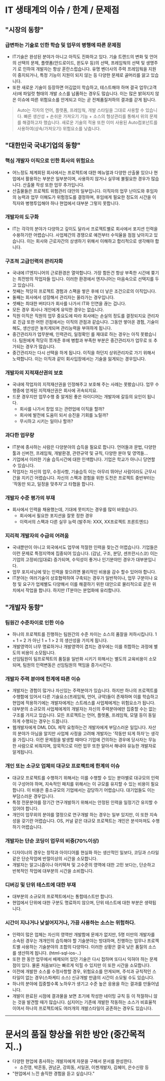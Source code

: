 # IT 생태계의 이슈 / 한계 / 문제점

## "시장의 동향"

### 급변하는 기술로 인한 학습 및 업무의 병행에 따른 문제점

- IT기술은 완성된 분야가 아니고 아직도 진화하고 있다.
  기술 트랜드의 변화 및 언어의 선택의 문제, 플랫폼(안드로이드, 윈도우 등)의 선택, 프레임웍의 선택 및 생명주기 로 인하여 개발자는 항상 혼란스럽습니다.
  유명 벤더사의 주력 프레임웍을 지원이 중지되거나, 특정 기능이 지원이 되지 않는 등 다양한 문제로 골머리를 앓고 있습니다.
- 또한 새로운 기술이 등장하면 어김없이 학습하고, 테스트해야 하며 결국 업무(고객사)에 파일럿 형태의 개발 소스를 납품하는 경우도 많습니다.
이는 많은 밝혀지지 않은 이슈에 따른 위험요소를 안게되고 이는 곧 전체품질저하의 결과를 갇게 됩니다.

> Auto는 각자의 언어, 플랫폼, 프레임웍, 개발 스타일을 그대로 사용할 수 있습니다.
> 빠른 생산성 + 손쉬운 가져오기 기능 + 소스의 형상관리를 통해서 위의 문제를 해결하고자 했습니다.
> 새로운 기술의 적용 또한 이미 사용된 Auto컴포넌트를 사용하여(상속/가져오기) 위험요소를 낮춥니다.

## "대한민국 국내기업의 동향"

### 핵심 개발자 이직으로 인한 회사의 위험요소
- 어느정도 체계회된 회사에서는 프로젝트에 대한 메뉴얼과 다양한 산출물 있으나 현업에서 활용하는 부분은 일부분이며, 사용하지 않거나 실무에 불필요한 경우가 많습니다. 산출물 작성 또한 업무 추가입니다.
- 산출물들은 프로젝트 위험관리 대안의 일부입니다.
  이직자의 업무 난이도와 후임자의 능력과 업무 이해도가 위험정도를 결정하며,
  후임에게 필요한 정도의 시간을 이직자와 병행투입해야 하나 현업에서 대부분 그렇지 못합니다.
  

### 개발자의 도구화
- IT는 각각의 분야가 다양하고 깊이도 달라서 프로젝트별로 회사에서 포지션 인력을 수용하기란 어렵습니다.
  사업체간의 경쟁으로 예전부터 수익율을 점점 낮아지고 있습니다. 이는 회사와 근로자간의 상생하기 위해서 이해하고 합리적으로 생각해야 합니다.

### 구조적 고급인력의 관리자화
- 국내에 IT엔지니어의 근로환경은 열악합니다. 가장 함든건 항상 부족한 시간에 쫒기는 최전방의 작업자들 입니다. 이러한 환경에서 엔지니어는 마음속으로 선택지를 두고 있습니다.
- 첫째는 적당히 프로젝트 경험과 스팩을 쌓은 후에 더 낳은 조건으로의 이직입니다.
- 둘째는 회사에서 성장해서 관리자는 올라가는 경우입니다. 
- 셋째는 최대한 버티다가 회사를 나가서 IT와 인연을 끊는 겁니다.
- 모든 경우 회사나 개인에게 유익한 경우는 없습니다.
- 직원 이직은 직원의 업무 중요도에 따라 회사에는 손실의 정도를 결정되지요
  관리자로 진급 또한 어떤 괸점에서는 이직의 관점과 같습니다. 그동안 쌓아온 경험, 기술이해도, 생산성은 놓치게되며 관리능력을 부여하게 됩니다.
- 중간관리자가 업무분배, 인력관리, 일정확인 를 재대로 하는 경우는 아직 못봤습니다.
  팀원에게 적당히 쪼개준 후에 병합과 부족한 부분은 중간관리자가 업무로 또 추가되는 경우가 많습니다.
- 중간관리자는 다시 선택을 하게 됩니다. 이직을 하던지 상위관리자로 가기 위해서 노력합니다. 
  이는 이직과 같이 회사입장에서는 기술을 잃게되는 경우입니다.


### 개발자의 지적재산권의 보호
- 국내에 작업자의 지적재산권을 인정해주고 보호해 주는 사례는 못봤습니다.
  업무 수행중에 얻게된 지적재산권은 회사에 귀속되지요.
- 드문 경우지만 업무수행 중 알게된 좋은 아이디어는 개발자에 갈등의 요인이 됩니다.
  - 회사를 나가서 창업 또는 관련업에 이직을 할까?
  - 회사에 발전에 도움이 되서 승진을 기회를 노릴까?
  - 무시하고 시키는 일이나 할까?

### 과다한 업무량
- IT분에 종사하는 사람은 다양분야의 습득을 필요로 합니다. 
  언어들과 문법, 다양한 툴과 신버전, 프레임웍, 개발환경, 관련규약 및 규칙, 다양한 분야 및 영역들...
- 기업에서 이러한 기술 습득시간에 대한 인색합니다. 기업은 학교가 아니니 당연할 수 있습니다.
- 작업자는 자신의 업무, 수정사항, 기술습득 이는 아무리 뛰어난 사람이라도 근무시간을 지키긴 어렵습니다.
  자신의 스팩과 경험을 위한 도전은 프로젝트 중반부터는 '작동만 되고, 일정을 맞추자'고 타협을 합니다.

### 개발자 수준 평가의 부재
- 회사에서 인력을 채용했는데, 기대에 못미치는 경우를 많이 바왔습니다.
  - 회사에서 필요한 포지션을 잘못 정한 경우
  - 이력서의 스팩과 다른 실무 능력 (발주처: XXX, XX프로젝트 프론트엔드)

### 지리적 개발자의 수급의 어려움
- 국내뿐만이 아니고 외국에서도 업무에 적절한 인력을 찾는건 어렵습니다.
  기업들은 이런 문제로 특정지역에 집중되어 있습니다. (감남, 구조, 분당, 센프란시스코)
  이는 기업의 고정비(임대료) 증가되며, 수익성이 좋거나 인기분야인 경우가 대부분입니다.
- 업무 포지셔닝에 맞는 인력을 찾으려면 물리적인 비용을 감수 할수 있어야 합니다.
- IT분야는 여러기술이 상호협력하여 구축되는 경우가 일반적이나, 업무 구분이나 요청 및 요구가 업체별도 다양해서 이를 해결하기 위한 대안으로 물리적으로 같은 위치에서 작업을 합니다.
  하지만 IT분야는 분업화에 유리합니다. 


## "개발자 동향"

### 팀원간 수준차이로 인한 이슈
- 하나의 프로젝트를 진행하는 팀원간의 수준 차이는 소스의 품잘을 저하시킵니다. 
  1 + 1 = 2 가 아닌 1 + 1 > 2 의 생산성을 가지게 됩니다.
- 개발영역이 너무 명료하거나 개발영역이 겹치는 경우에는  이를 취합하는 과정에 별도의 비용이 소모됩니다.
- 선임팀원이 팀프로젝트의 품질을 일반화 시키기 위해서는 별도의 교육비용이 소모되며, 
  팀원의 인력변동은 선임팀원의 책임을 증가시킨다.


### 개발자 주력 분야에 한계에 따른 이슈
- 개발자는 경험이 많거나 자신있는 주력분야가 있습니다.
  하지만 하나의 프로젝트를 수행함에 있어서 다른 기술요소(프레임웍, 언어, 규약)들이 존재하며 이를 학습하고 현업에 적용하기에는 개발자에게는 스트레스를 사업체에게는 위험요소가 됩니다.
- 대부분의 소규모의 사업체에게의 개발자는 자신의 주력분야에만 집중할 수는 없는 구조를 가지고 있습니다.
  모든 프로젝트는 언어, 플렛폼, 프레임웍, 모델 등이 동일하게 수행되는 경우는 드뭅니다.
- 웹개발자에게 DML DDL 제작 요청하는건 개발자에게 부담스러운 일입니다. 자산의 분야가 아님을 알지만  사업체 사정을 고려해 개발자는 '작동만 되게 하자'는 생각을 가집니다. 이런 문제점을 발생할 때마다 기업에 건의하는 경우에 당사자는 무능한 사람으로 비춰지며, 암묵적으로 이런 업무 또한 알아서 해내야 유능한 개발자로 알게됩니다. 

### 개인 또는 소규모 업체의 대규모 프로젝트에 한계의 이슈
- 대규모 프로젝트를 수행하기 위해서는 이를 수행할 수 있는 분야별로 대규모의 인력이 구성어야 하며, 지속적인 패치를 위해서는 이 규모를 유지할 수 있는 비용이 필요합니다. 이 비용은 중소규모의 기업에서는 감당하기 어렵습니다. 대기업들도 이는 부담스러운 경우입니다.
- 특정 전문분야를 장기간 연구개발하기 위해서는 안정된 인력을 일정기간 유지할 수 있어야 합니다.
- 개인이 업무외의 분야를 열정으로 연구개발 하는 경우는 일부 있지만, 이 또한 지속성을 갖기란 어렵습니다.
  OS, 커널 같은 대규모 프로젝트는 개인은 분석마져도 수행하기 어렵습니다.

### 개발자는 단순 코딩이 업무의 비중(70%이상)
- 디자이너의 경우는 창작과 아이디어를 현실화 하는 생산적인 일보다, 코딩과 스타일 같은 단순작업에 반절이상의 시간을 소모합니다.
- 개발자는 알고니즘이나 아키텍쳐 및 고수준의 영역에 대한 고민 보다는, 단순하고 반복적인 작업에 대부분의 시간을 소비합니다.
  
### 디버깅 및 단위 테스트에 대한 부재
- 대부분의 소규모의 프로젝트에서는 통합테스트만 합니다.
- 현업에서 단위에 대한 구분도 명료하지 않으며, 단위 테스트에 대한 부분은 생략됩니다.

### 시간이 지나거나 낮설어지거나, 가끔 사용하는 소스는 위험하다.
- 인력이 많은 업체는 자신의 영역만 개발함에 문제가 없지만, 5명 미만의 개발자를 소속된 경우는 개개인의 습득해야 할 기술분야는 방대하며, 진행하는 업무나 프로젝트별 사용하는 기술분야의 조합의 다양하다.
이러한 상황은 결국 낮은 품질의 소스를 생산하게 됩니다. (html-sql-ios-..)
- 또한 한 동안 업무에서 배제되어 있던 기술은 다시 접하며 또다시 익혀야 하는 문제점이 있다. 물론 처음보다는 빠르게 익힐 수 있지만 이 또한 시간을 소모합니다.
- 이전에 개발한 소스를 수정사항할 경우, 위험요소를 안게되며, 주석과 규칙적인 스타일이 없는 경우(스파케티 소스) 신규개발 만큼의 시간이 소모될 수도 있습니다.
- 하나의 분야에 집중할수록 노하우가 생기고 수준 높은 응용을 하는 결과를 만들어냅니다.
- 개발이 완료된 시점에 결과물을 보면 초기에 작성한 네이밍 규칙 등 이 적절하니 않는 것을 발견할 때가 많습니다. 심지어는 기존에 개발한 작동하는 소스가 비효율적이여서 하나의 프로젝트에도 여러개의 개발스타일이 공존하는 경우도 있습니다.


----------------------------------------------------
# 문서의 품질 향상을 위한 방안 (중간목적지..)
- 다양한 현업에 종사하는 개발자에게 자문을 구해서 문서를 완성한다.
  - 소진영, 박흔동, 권남균, 강희동, 서일권, 이젠개발자, 김혜미, 은수신랑 등
- "현업에서 느낀 솔직한 경험을 듣고 싶습니다."